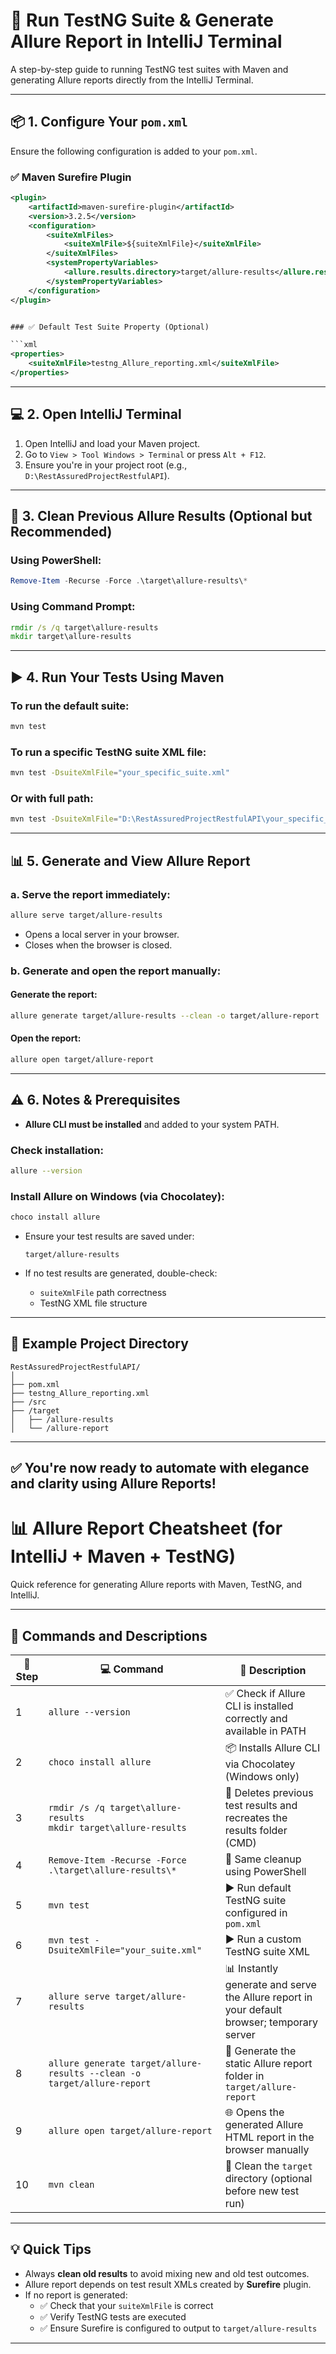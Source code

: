 # 🧪 Run TestNG Suite & Generate Allure Report in IntelliJ Terminal

A step-by-step guide to running TestNG test suites with Maven and generating Allure reports directly from the IntelliJ Terminal.

---

## 📦 1. Configure Your `pom.xml`

Ensure the following configuration is added to your `pom.xml`.

### ✅ Maven Surefire Plugin

```xml
<plugin>
    <artifactId>maven-surefire-plugin</artifactId>
    <version>3.2.5</version>
    <configuration>
        <suiteXmlFiles>
            <suiteXmlFile>${suiteXmlFile}</suiteXmlFile>
        </suiteXmlFiles>
        <systemPropertyVariables>
            <allure.results.directory>target/allure-results</allure.results.directory>
        </systemPropertyVariables>
    </configuration>
</plugin>


### ✅ Default Test Suite Property (Optional)

```xml
<properties>
    <suiteXmlFile>testng_Allure_reporting.xml</suiteXmlFile>
</properties>
```

---

## 💻 2. Open IntelliJ Terminal

1. Open IntelliJ and load your Maven project.
2. Go to `View > Tool Windows > Terminal` or press `Alt + F12`.
3. Ensure you're in your project root (e.g., `D:\RestAssuredProjectRestfulAPI`).

---

## 🧹 3. Clean Previous Allure Results (Optional but Recommended)

### Using PowerShell:
```powershell
Remove-Item -Recurse -Force .\target\allure-results\*
```

### Using Command Prompt:
```cmd
rmdir /s /q target\allure-results
mkdir target\allure-results
```

---

## ▶️ 4. Run Your Tests Using Maven

### To run the default suite:
```bash
mvn test
```

### To run a specific TestNG suite XML file:
```bash
mvn test -DsuiteXmlFile="your_specific_suite.xml"
```

### Or with full path:
```bash
mvn test -DsuiteXmlFile="D:\RestAssuredProjectRestfulAPI\your_specific_suite.xml"
```

---

## 📊 5. Generate and View Allure Report

### a. Serve the report immediately:
```bash
allure serve target/allure-results
```
- Opens a local server in your browser.
- Closes when the browser is closed.

### b. Generate and open the report manually:

#### Generate the report:
```bash
allure generate target/allure-results --clean -o target/allure-report
```

#### Open the report:
```bash
allure open target/allure-report
```

---

## ⚠️ 6. Notes & Prerequisites

- **Allure CLI must be installed** and added to your system PATH.

### Check installation:
```bash
allure --version
```

### Install Allure on Windows (via Chocolatey):
```bash
choco install allure
```

- Ensure your test results are saved under:
  ```
  target/allure-results
  ```

- If no test results are generated, double-check:
  - `suiteXmlFile` path correctness
  - TestNG XML file structure

---

## 📁 Example Project Directory

```
RestAssuredProjectRestfulAPI/
│
├── pom.xml
├── testng_Allure_reporting.xml
├── /src
├── /target
│   ├── /allure-results
│   └── /allure-report
```

---

## ✅ You're now ready to automate with elegance and clarity using Allure Reports!

# 📊 Allure Report Cheatsheet (for IntelliJ + Maven + TestNG)

Quick reference for generating Allure reports with Maven, TestNG, and IntelliJ.

---

## 🧾 Commands and Descriptions

| 🔢 Step | 💻 Command | 📝 Description |
|--------|------------|----------------|
| 1 | `allure --version` | ✅ Check if Allure CLI is installed correctly and available in PATH |
| 2 | `choco install allure` | 📦 Installs Allure CLI via Chocolatey (Windows only) |
| 3 | `rmdir /s /q target\allure-results`<br>`mkdir target\allure-results` | 🧹 Deletes previous test results and recreates the results folder (CMD) |
| 4 | `Remove-Item -Recurse -Force .\target\allure-results\*` | 🧹 Same cleanup using PowerShell |
| 5 | `mvn test` | ▶️ Run default TestNG suite configured in `pom.xml` |
| 6 | `mvn test -DsuiteXmlFile="your_suite.xml"` | ▶️ Run a custom TestNG suite XML |
| 7 | `allure serve target/allure-results` | 📊 Instantly generate and serve the Allure report in your default browser; temporary server |
| 8 | `allure generate target/allure-results --clean -o target/allure-report` | 📁 Generate the static Allure report folder in `target/allure-report` |
| 9 | `allure open target/allure-report` | 🌐 Opens the generated Allure HTML report in the browser manually |
| 10 | `mvn clean` | 🧼 Clean the `target` directory (optional before new test run) |

---

## 💡 Quick Tips

- Always **clean old results** to avoid mixing new and old test outcomes.
- Allure report depends on test result XMLs created by **Surefire** plugin.
- If no report is generated:
  - ✅ Check that your `suiteXmlFile` is correct
  - ✅ Verify TestNG tests are executed
  - ✅ Ensure Surefire is configured to output to `target/allure-results`

---

